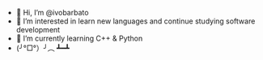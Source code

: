 - 👋 Hi, I’m @ivobarbato
- 👀 I’m interested in learn new languages and continue studying software development
- 🌱 I’m currently learning C++ & Python
- (╯°□°）╯︵ ┻━┻
